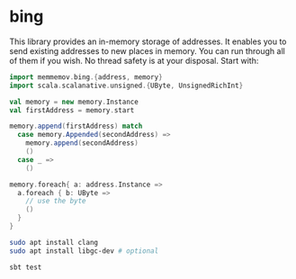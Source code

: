 # bing

This library provides an in-memory storage of addresses.
It enables you to send existing addresses to new places in memory.
You can run through all of them if you wish.
No thread safety is at your disposal.
Start with:

```scala
import memmemov.bing.{address, memory}
import scala.scalanative.unsigned.{UByte, UnsignedRichInt}

val memory = new memory.Instance
val firstAddress = memory.start

memory.append(firstAddress) match
  case memory.Appended(secondAddress) =>
    memory.append(secondAddress)
    ()
  case _ => 
    ()

memory.foreach{ a: address.Instance => 
  a.foreach { b: UByte =>
    // use the byte
    ()
  }
}
```

```bash
sudo apt install clang
sudo apt install libgc-dev # optional

sbt test
```

